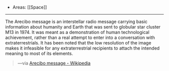 
- Areas: [[Space]]

---

The Arecibo message is an interstellar radio message carrying basic information about humanity and Earth that was sent to globular star cluster M13 in 1974. It was meant as a demonstration of human technological achievement, rather than a real attempt to enter into a conversation with extraterrestrials. It has been noted that the low resolution of the image makes it infeasible for any extraterrestrial recipients to attach the intended meaning to most of its elements.

> —via [Arecibo message - Wikipedia](https://en.wikipedia.org/wiki/Arecibo_message)
